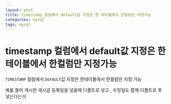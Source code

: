 ```yaml
---
layout: post
title: timestamp 컬럼에서 default값 지정은 한 테이블에서 한컬럼만 지정가능
categories: mysql
tags: mysql
---
```


# timestamp 컬럼에서 default값 지정은 한 테이블에서 한컬럼만 지정가능



`TIMESTAMP` 컬럼에서 `DEFAULT`값 지정은 한테이블에서 한컬럼만 지정 가능

예를 들어 게시판 게시글 등록일을 넣을때 디폴트로 넣고 , 수정일도 함께 디폴트로 못 넣는다는거